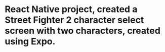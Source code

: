 # React Native project, created a Street Fighter 2 character select screen with two characters, created using Expo.

